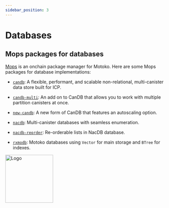 ```yaml
---
sidebar_position: 3
---
```


# Databases

## Mops packages for databases

[Mops](https://mops.one/) is an onchain package manager for Motoko. Here are some Mops packages for database implementations:

- [`candb`](https://mops.one/candb): A flexible, performant, and scalable non-relational, multi-canister data store built for ICP.

- [`candb-multi`](https://mops.one/candb-multi): An add on to CanDB that allows you to work with multiple partition canisters at once.

- [`new-candb`](https://mops.one/new-candb): A new form of CanDB that features an autoscaling option.

- [`nacdb`](https://mops.one/nacdb): Multi-canister databases with seamless enumeration.

- [`nacdb-reorder`](https://mops.one/nacdb-reorder): Re-orderable lists in NacDB database.

- [`rxmodb`](https://mops.one/rxmodb): Motoko databases using `Vector` for main storage and `BTree` for indexes.

<img src="https://github.com/user-attachments/assets/844ca364-4d71-42b3-aaec-4a6c3509ee2e" alt="Logo" width="150" height="150" />
